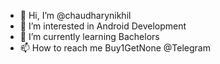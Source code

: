 - 👋 Hi, I’m @chaudharynikhil
- 👀 I’m interested in Android Development
- 🌱 I’m currently learning Bachelors
- 📫 How to reach me Buy1GetNone @Telegram

<!---
chaudharynikhil/chaudharynikhil is a ✨ special ✨ repository because its `README.md` (this file) appears on your GitHub profile.
You can click the Preview link to take a look at your changes.
--->

